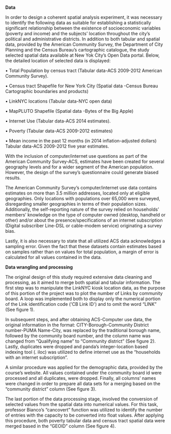 **Data**

In order to design a coherent spatial analysis experiment, it was necessary to identify the following data as suitable for establishing a statistically significant relationship between the existence of socioeconomic variables (poverty and income) and the subjects’ location throughout the city’s political and administrative districts. In addition to both tabular and spatial data, provided by the American Community Survey, the Department of City Planning and the Census Bureau’s cartographic catalogue, the study selected spatial data available at New Yok City’s Open Data portal. Below, the detailed location of selected data is displayed:

•	Total Population by census tract (Tabular data-ACS 2009-2012 American Community Survey).

•	Census tract Shapefile for New York City (Spatial data -Census Bureau Cartographic boundaries and products) 

•	LinkNYC locations (Tabular data-NYC open data)

•	MapPLUTO Shapefile (Spatial data -Bytes of the Big Apple)

•	Internet Use (Tabular data-ACS 2014 estimates).

•	Poverty (Tabular data-ACS 2009-2012 estimates)

•	Mean income in the past 12 months (in 2014 inflation-adjusted dollars) Tabular data-ACS 2009-2012 five year estimates.

With the inclusion of computer/internet use questions as part of the American Community Survey-ACS, estimates have been created for several geography levels and for a wider segment of the American population. However, the design of the survey’s questionnaire could generate biased results. 

The American Community Survey’s computer/internet use data contains estimates on more than 3.5 million addresses, located only at eligible geographies. Only locations with populations over 65,000 were surveyed, disregarding smaller geographies in terms of their population sizes. Additionally, the self-reporting nature of the survey relied on households’ members’ knowledge on the type of computer owned (desktop, handheld or other) and/or about the presence/specifications of an internet subscription (Digital subscriber Line-DSL or cable-modem service) originating a survey bias. 

Lastly, it is also necessary to state that all utilized ACS data acknowledges a sampling error. Given the fact that these datasets contain estimates based on samples rather than on values for total population, a margin of error is calculated for all values contained in the data.   

**Data wrangling and processing**

The original design of this study required extensive data cleaning and processing, as it aimed to merge both spatial and tabular information. The first step was to manipulate the LinkNYC kiosk location data, as the purpose of this portion of the project was to plot the number of Links by community board. A loop was implemented both to display only the numerical portion of the Link identification code ('CB Link ID') and to omit the word “LINK” (See figure 1).

In subsequent steps, and after obtaining ACS-Computer use data, the original information in the format: CITY-Borough-Community District number-PUMA Name-City, was replaced by the traditional borough name, followed by the community board number, and the column name was changed from “Qualifying name” to “Community district” (See figure 2). Lastly, duplicates were dropped and panda’s integer-location based indexing tool (. iloc) was utilized to define internet use as the “households with an internet subscription”. 

A similar procedure was applied for the demographic data, provided by the course’s website. All values contained under the community board id were processed and all duplicates, were dropped. Finally, all columns’ names were changed in order to prepare all data sets for a merging based on the “community district” column (See figure 3). 

The last portion of the data processing stage, involved the conversion of selected values from the spatial data into numerical values. For this task, professor Bianco’s “cancovert” function was utilized to identify the number of entries with the capacity to be converted into float values. After applying this procedure, both poverty tabular data and census tract spatial data were merged based in the “GEOID” column (See figure 4).
